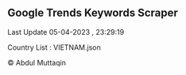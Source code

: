

## Google Trends Keywords Scraper 
 
Last Update 05-04-2023 , 23:29:19

Country List :
VIETNAM.json



© Abdul Muttaqin 
